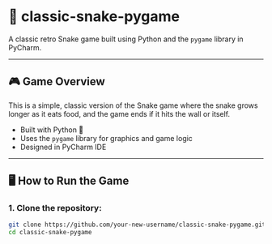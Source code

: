 # 🐍 classic-snake-pygame

A classic retro Snake game built using Python and the `pygame` library in PyCharm.

---

## 🎮 Game Overview

This is a simple, classic version of the Snake game where the snake grows longer as it eats food, and the game ends if it hits the wall or itself.

- Built with Python 🐍
- Uses the `pygame` library for graphics and game logic
- Designed in PyCharm IDE

---

## 🖥️ How to Run the Game

### 1. Clone the repository:
```bash
git clone https://github.com/your-new-username/classic-snake-pygame.git
cd classic-snake-pygame
